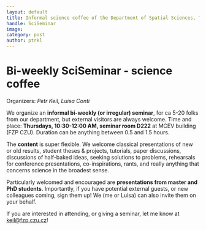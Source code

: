 ```yaml
---
layout: default
title: Informal science coffee of the Department of Spatial Sciences, Thu 10:30 AM
handle: SciSeminar
image: 
category: post
author: ptrkl
---
```


<div class="bigspacer"></div>

# Bi-weekly SciSeminar - science coffee

Organizers: *Petr Keil*, *Luisa Conti*


We organize an **informal bi-weekly (or irregular) seminar**, for ca 5-20 folks from our department, but external visitors are always welcome. Time and place: **Thursdays, 10:30-12:00 AM, seminar room D222** at MCEV building (FZP CZU). Duration can be anything between 0.5 and 1.5 hours.


The **content** is super flexible. We welcome classical presentations of new or old results, student theses & projects, tutorials, paper discussions, discussions of half-baked ideas, seeking solutions to problems, rehearsals for conference presentations, co-inspirations, rants, and really anything that concerns science in the broadest sense. 

Particularly welcomed and encouraged are **presentations from master and PhD students**. Importantly, if you have potential external guests, or new colleagues coming, sign them up! We (me or Luisa) can also invite them on your behalf.

If you are interested in attending, or giving a seminar, let me know at [keil@fzp.czu.cz](keil@fzp.czp)!

